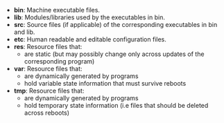 - **bin**: Machine executable files.
- **lib**: Modules/libraries used by the executables in bin.
- **src**: Source files (if applicable) of the corresponding executables in bin and lib.
- **etc**: Human readable and editable configuration files.
- **res**: Resource files that:
  - are static (but may possibly change only across updates of the corresponding program)
- **var**: Resource files that:
  - are dynamically generated by programs
  - hold variable state information that must survive reboots
- **tmp**: Resource files that:
  - are dynamically generated by programs
  - hold temporary state information (i.e files that should be deleted across reboots)